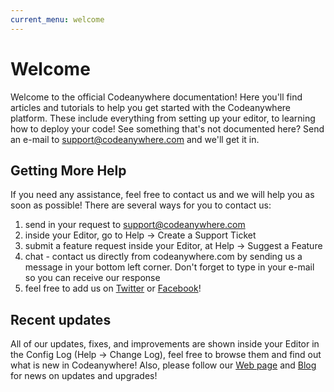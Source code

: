 ```yaml
---
current_menu: welcome
---
```


# Welcome

Welcome to the official Codeanywhere documentation! Here you'll find articles and tutorials to help you get started with the Codeanywhere platform. These include everything from setting up your editor, to learning how to deploy your code!
See something that's not documented here? Send an e-mail to [support@codeanywhere.com](mailto:support@codeanywhere.com) and we'll get it in.

## Getting More Help

If you need any assistance, feel free to contact us and we will help you as soon as possible! 
There are several ways for you to contact us:
  1. send in your request to [support@codeanywhere.com](mailto:support@codeanywhere.com)
  2. inside your Editor, go to Help -> Create a Support Ticket
  3. submit a feature request inside your Editor, at Help -> Suggest a Feature
  3. chat - contact us directly from codeanywhere.com by sending us a message in your bottom left corner. Don't forget to type in your e-mail so you can receive our response
  4. feel free to add us on [Twitter](https://twitter.com/Codeanywhere) or [Facebook](https://www.facebook.com/Codeanywhere/)!

## Recent updates 

All of our updates, fixes, and improvements are shown inside your Editor in the Config Log (Help -> Change Log), feel free to browse them and find out what is new in Codeanywhere!
Also, please follow our [Web page](https://codeanywhere.com) and [Blog](https://blog.codeanywhere.com) for news on updates and upgrades! 